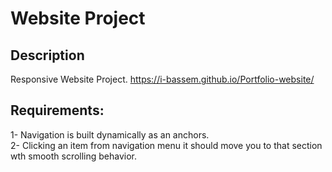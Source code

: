 # Website Project

## Description

Responsive Website Project.
https://i-bassem.github.io/Portfolio-website/

## Requirements:
1- Navigation is built dynamically as an anchors.<br>
2- Clicking an item from navigation menu it should move you to that section wth smooth scrolling behavior.


